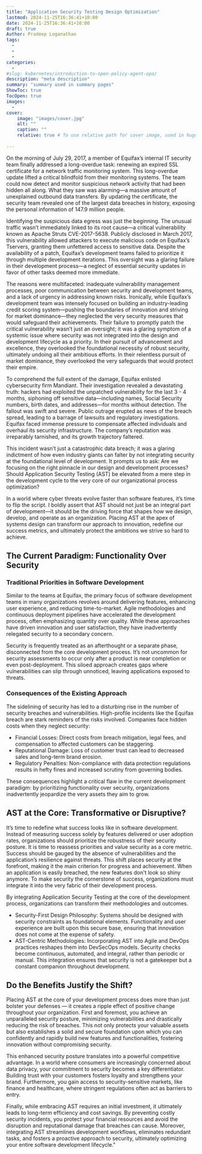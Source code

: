 ```yaml
---
title: "Application Security Testing Design Optimization"
lastmod: 2024-11-25T16:36:41+10:00
date: 2024-11-25T16:36:41+10:00
draft: true
Author: Pradeep Loganathan
tags: 
  - 
  - 
  - 
categories:
  - 
#slug: kubernetes/introduction-to-open-policy-agent-opa/
description: "meta description"
summary: "summary used in summary pages"
ShowToc: true
TocOpen: true
images:
  - 
cover:
    image: "images/cover.jpg"
    alt: ""
    caption: ""
    relative: true # To use relative path for cover image, used in hugo Page-bundles
 
---
```


On the morning of July 29, 2017, a member of Equifax’s internal IT security team finally addressed a long-overdue task: renewing an expired SSL certificate for a network traffic monitoring system. This long-overdue update lifted a critical blindfold from their monitoring systems. The team could now detect and monitor suspicious network activity that had been hidden all along. What they saw was alarming—a massive amount of unexplained outbound data transfers. By updating the certificate, the security team revealed one of the largest data breaches in history, exposing the personal information of 147.9 million people.

Identifying the suspicious data egress was just the beginning. The unusual traffic wasn’t immediately linked to its root cause—a critical vulnerability known as Apache Struts CVE-2017-5638. Publicly disclosed in March 2017, this vulnerability allowed attackers to execute malicious code on Equifax’s Tservers, granting them unfettered access to sensitive data. Despite the availability of a patch, Equifax’s development teams failed to prioritize it through multiple development iterations. This oversight was a glaring failure in their development process—a neglect of essential security updates in favor of other tasks deemed more immediate.

The reasons were multifaceted: inadequate vulnerability management processes, poor communication between security and development teams, and a lack of urgency in addressing known risks. Ironically, while Equifax’s development team was intensely focused on building an industry-leading credit scoring system—pushing the boundaries of innovation and striving for market dominance—they neglected the very security measures that would safeguard their achievements. Their failure to promptly patch the critical vulnerability wasn’t just an oversight; it was a glaring symptom of a systemic issue where security was not integrated into the design and development lifecycle as a priority. In their pursuit of advancement and excellence, they overlooked the foundational necessity of robust security, ultimately undoing all their ambitious efforts. In their relentless pursuit of market dominance, they overlooked the very safeguards that would protect their empire.

To comprehend the full extent of the damage, Equifax enlisted cybersecurity firm Mandiant. Their investigation revealed a devastating truth: hackers had exploited the unpatched vulnerability for the last 3 - 4 months, siphoning off sensitive data—including names, Social Security numbers, birth dates, and addresses—for months without detection. The fallout was swift and severe. Public outrage erupted as news of the breach spread, leading to a barrage of lawsuits and regulatory investigations. Equifax faced immense pressure to compensate affected individuals and overhaul its security infrastructure. The company’s reputation was irreparably tarnished, and its growth trajectory faltered. 

This incident wasn’t just a catastrophic data breach; it was a glaring indictment of how even industry giants can falter by not integrating security at the foundational level of development. It prompts us to ask: Are we focusing on the right pinnacle in our design and development processes? Should Application Security Testing (AST) be elevated from a mere step in the development cycle to the very core of our organizational process optimization?

In a world where cyber threats evolve faster than software features, it’s time to flip the script. I boldly assert that AST should not just be an integral part of development—it should be the driving force that shapes how we design, develop, and operate as an organization. Placing AST at the apex of systems design can transform our approach to innovation, redefine our success metrics, and ultimately protect the ambitions we strive so hard to achieve.

## The Current Paradigm: Functionality Over Security

### Traditional Priorities in Software Development

Similar to the teams at Equifax, the primary focus of software development teams in many organizations revolves around delivering features, enhancing user experience, and reducing time-to-market. Agile methodologies and continuous deployment pipelines have accelerated the development process, often emphasizing quantity over quality. While these approaches have driven innovation and user satisfaction, they have inadvertently relegated security to a secondary concern.

Security is frequently treated as an afterthought or a separate phase, disconnected from the core development process. It’s not uncommon for security assessments to occur only after a product is near completion or even post-deployment. This siloed approach creates gaps where vulnerabilities can slip through unnoticed, leaving applications exposed to threats.

### Consequences of the Existing Approach

The sidelining of security has led to a disturbing rise in the number of security breaches and vulnerabilities. High-profile incidents like the Equifax breach are stark reminders of the risks involved. Companies face hidden costs when they neglect security:
- Financial Losses: Direct costs from breach mitigation, legal fees, and compensation to affected customers can be staggering.
- Reputational Damage: Loss of customer trust can lead to decreased sales and long-term brand erosion.
- Regulatory Penalties: Non-compliance with data protection regulations results in hefty fines and increased scrutiny from governing bodies.

These consequences highlight a critical flaw in the current development paradigm: by prioritizing functionality over security, organizations inadvertently jeopardize the very assets they aim to grow.

## AST at the Core: Transformative or Disruptive?

It’s time to redefine what success looks like in software development. Instead of measuring success solely by features delivered or user adoption rates, organizations should prioritize the robustness of their security posture. It is time to reassess priorities and value security as a core metric. Success should be gauged by the absence of vulnerabilities and the application’s resilience against threats. This shift places security at the forefront, making it the main criterion for progress and achievement. When an application is easily breached, the new features don't look so shiny anymore. To make security the cornerstone of success, organizations must integrate it into the very fabric of their development process.

By integrating Application Security Testing at the core of the development process, organizations can transform their methodologies and outcomes.

- Security-First Design Philosophy: Systems should be designed with security constraints as foundational elements. Functionality and user experience are built upon this secure base, ensuring that innovation does not come at the expense of safety.
- AST-Centric Methodologies: Incorporating AST into Agile and DevOps practices reshapes them into DevSecOps models. Security checks become continuous, automated, and integral, rather than periodic or manual. This integration ensures that security is not a gatekeeper but a constant companion throughout development.

## Do the Benefits Justify the Shift?

Placing AST at the core of your development process does more than just bolster your defenses — it creates a ripple effect of positive change throughout your organization. First and foremost, you achieve an unparalleled security posture, minimizing vulnerabilities and drastically reducing the risk of breaches. This not only protects your valuable assets but also establishes a solid and secure foundation upon which you can confidently and rapidly build new features and functionalities, fostering innovation without compromising security.

This enhanced security posture translates into a powerful competitive advantage. In a world where consumers are increasingly concerned about data privacy, your commitment to security becomes a key differentiator. Building trust with your customers fosters loyalty and strengthens your brand. Furthermore, you gain access to security-sensitive markets, like finance and healthcare, where stringent regulations often act as barriers to entry.

Finally, while embracing AST requires an initial investment, it ultimately leads to long-term efficiency and cost savings. By preventing costly security incidents, you protect your financial resources and avoid the disruption and reputational damage that breaches can cause. Moreover, integrating AST streamlines development workflows, eliminates redundant tasks, and fosters a proactive approach to security, ultimately optimizing your entire software development lifecycle."

